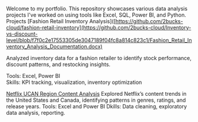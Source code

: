 Welcome to my portfolio. This repository showcases various data analysis projects I've worked on using tools like Excel, SQL, Power BI, and Python.
Projects
[Fashion Retail Inventory Analysis]([https://github.com/2bucks-cloud/fashion-retail-inventory](https://github.com/2bucks-cloud/Inventory-vs-discount-level/blob/f7f0c2e17553305de3047189f04fc8a814c823c1/Fashion_Retail_Inventory_Analysis_Documentation.docx)

Analyzed inventory data for a fashion retailer to identify stock performance, discount patterns, and restocking insights.

Tools: Excel, Power BI  
Skills: KPI tracking, visualization, inventory optimization

[Netflix UCAN Region Content Analysis](https://github.com/2bucks-cloud/netflix-ucan-analysis)
Explored Netflix’s content trends in the United States and Canada, identifying patterns in genres, ratings, and release years.
Tools: Excel and Power BI
Dkills: Data cleaning, exploratory data analysis, reporting.

